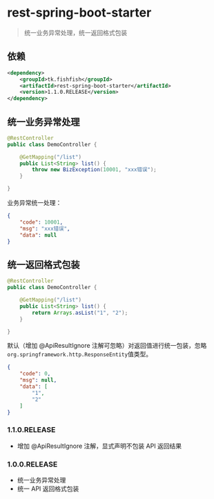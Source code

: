 # rest-spring-boot-starter

> 统一业务异常处理，统一返回格式包装

## 依赖

```xml
<dependency>
    <groupId>tk.fishfish</groupId>
    <artifactId>rest-spring-boot-starter</artifactId>
    <version>1.1.0.RELEASE</version>
</dependency>
```

## 统一业务异常处理

```java
@RestController
public class DemoController {

    @GetMapping("/list")
    public List<String> list() {
        throw new BizException(10001, "xxx错误");
    }

}
```

业务异常统一处理：

```json
{
    "code": 10001,
    "msg": "xxx错误",
    "data": null
}
```

## 统一返回格式包装

```java
@RestController
public class DemoController {

    @GetMapping("/list")
    public List<String> list() {
        return Arrays.asList("1", "2");
    }

}
```

默认（增加 @ApiResultIgnore 注解可忽略）对返回值进行统一包装，忽略`org.springframework.http.ResponseEntity`值类型。

```json
{
    "code": 0,
    "msg": null,
    "data": [
        "1",
        "2"
    ]
}
```

### 1.1.0.RELEASE

- 增加 @ApiResultIgnore 注解，显式声明不包装 API 返回结果

### 1.0.0.RELEASE

- 统一业务异常处理
- 统一 API 返回格式包装
